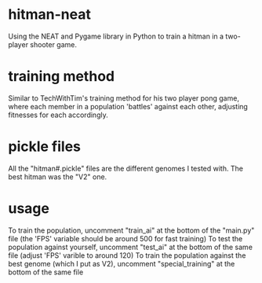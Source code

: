 # hitman-neat
Using the NEAT and Pygame library in Python to train a hitman in a two-player shooter game.

# training method
Similar to TechWithTim's training method for his two player pong game, where each member in a population 'battles' against each other, adjusting fitnesses for each accordingly. 

# pickle files
All the "hitman#.pickle" files are the different genomes I tested with. The best hitman was the "V2" one.

# usage
To train the population, uncomment "train_ai" at the bottom of the "main.py" file (the 'FPS' variable should be around 500 for fast training)
To test the population against yourself, uncomment "test_ai" at the bottom of the same file (adjust 'FPS' varible to around 120)
To train the population against the best genome (which I put as V2), uncomment "special_training" at the bottom of the same file
